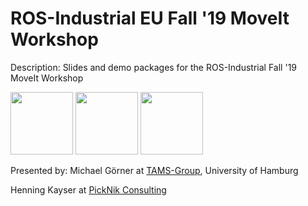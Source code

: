 # ROS-Industrial EU Fall '19 MoveIt Workshop

Description: Slides and demo packages for the ROS-Industrial Fall '19 MoveIt Workshop

<img src="https://picknik.ai/assets/images/logo.jpg" width="100">
<img src="https://tams.informatik.uni-hamburg.de/img/logo_uhh_2010.png" width="100">
<img src="http://wiki.ros.org/Industrial?action=AttachFile&do=get&target=ros_industrial_logo.jpg" width="100">

Presented by:
Michael Görner at [TAMS-Group](https://tams.informatik.uni-hamburg.de/), University of Hamburg

Henning Kayser at [PickNik Consulting](http://picknik.ai/)
